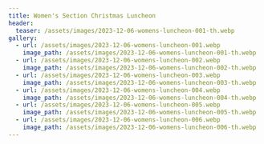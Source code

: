 ```yaml
---
title: Women's Section Christmas Luncheon
header:
  teaser: /assets/images/2023-12-06-womens-luncheon-001-th.webp
gallery:
  - url: /assets/images/2023-12-06-womens-luncheon-001.webp
    image_path: /assets/images/2023-12-06-womens-luncheon-001-th.webp
  - url: /assets/images/2023-12-06-womens-luncheon-002.webp
    image_path: /assets/images/2023-12-06-womens-luncheon-002-th.webp
  - url: /assets/images/2023-12-06-womens-luncheon-003.webp
    image_path: /assets/images/2023-12-06-womens-luncheon-003-th.webp
  - url: /assets/images/2023-12-06-womens-luncheon-004.webp
    image_path: /assets/images/2023-12-06-womens-luncheon-004-th.webp
  - url: /assets/images/2023-12-06-womens-luncheon-005.webp
    image_path: /assets/images/2023-12-06-womens-luncheon-005-th.webp
  - url: /assets/images/2023-12-06-womens-luncheon-006.webp
    image_path: /assets/images/2023-12-06-womens-luncheon-006-th.webp
---
```

